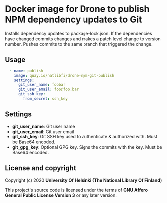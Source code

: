 # Docker image for Drone to publish NPM dependency updates to Git

Installs dependency updates to package-lock.json. If the dependencies have changed commits changes and makes a patch level change to version number. Pushes commits to the same branch that triggered the change.

## Usage
```yml
  - name: publish
    image: quay.io/natlibfi/drone-npm-git-publish
    settings:
      git_user_name: foobar
      git_user_email: foo@foo.bar
      git_ssh_key:
        from_secret: ssh_key
```        

## Settings
- **git_user_name**: Git user name
- **git_user_email**: Git user email
- **git_ssh_key**: Git SSH key used to authenticate & authorized with. Must be Base64 encoded.
- **git_gpg_key**: Optional GPG key. Signs the commits with the key. Must be Base64 encoded.

## License and copyright

Copyright (c) 2020 **University Of Helsinki (The National Library Of Finland)**

This project's source code is licensed under the terms of **GNU Affero General Public License Version 3** or any later version.